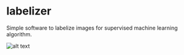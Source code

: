 # labelizer
Simple software to labelize images for supervised machine learning algorithm. 

![alt text](https://github.com/williamfallouh/labelizer/blob/master/Sketch.PNG?raw=true)

